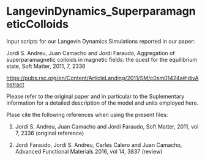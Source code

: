 # LangevinDynamics_SuperparamagneticColloids

Input scripts for our Langevin Dynamics Simulations reported in our paper:

Jordi S. Andreu, Juan Camacho and Jordi Faraudo, 
Aggregation of superparamagnetic colloids in magnetic fields: the quest for
the equilibrium state, 
Soft Matter, 2011, 7, 2336

https://pubs.rsc.org/en/Content/ArticleLanding/2011/SM/c0sm01424a#!divAbstract

Please refer to the original paper and in particular to the Suplementary information for a detailed description of the model and units employed here.

Plase cite the following references when using the present files:

1) Jordi S. Andreu, Juan Camacho and Jordi Faraudo, Soft Matter, 2011, vol 7, 2336 (original reference)

2) Jordi Faraudo, Jordi S. Andreu, Carles Calero and Juan Camacho, Advanced Functional Materials 2016, vol 14, 3837 (review)



